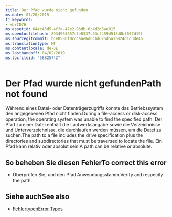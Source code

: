 ```yaml
---
title: Der Pfad wurde nicht gefunden
ms.date: 07/20/2015
f1_keywords:
- vbrID76
ms.assetid: 644c45d5-4ffa-47e2-96db-6c4d2d5ae815
ms.openlocfilehash: 8934963657c7e8337c33cf459d513d0bf007d19f
ms.sourcegitcommit: bce0586f0cccaae6d6cbd625d5a7b824d1d3de4b
ms.translationtype: MT
ms.contentlocale: de-DE
ms.lasthandoff: 04/02/2019
ms.locfileid: "58825742"
---
```

# <a name="path-not-found"></a><span data-ttu-id="169da-102">Der Pfad wurde nicht gefunden</span><span class="sxs-lookup"><span data-stu-id="169da-102">Path not found</span></span>
<span data-ttu-id="169da-103">Während eines Datei- oder Datenträgerzugriffs konnte das Betriebssystem den angegebenen Pfad nicht finden.</span><span class="sxs-lookup"><span data-stu-id="169da-103">During a file-access or disk-access operation, the operating system was unable to find the specified path.</span></span> <span data-ttu-id="169da-104">Der Pfad zu einer Datei enthält die Laufwerksangabe sowie die Verzeichnisse und Unterverzeichnisse, die durchlaufen werden müssen, um die Datei zu suchen.</span><span class="sxs-lookup"><span data-stu-id="169da-104">The path to a file includes the drive specification plus the directories and subdirectories that must be traversed to locate the file.</span></span> <span data-ttu-id="169da-105">Ein Pfad kann relativ oder absolut sein.</span><span class="sxs-lookup"><span data-stu-id="169da-105">A path can be relative or absolute.</span></span>  
  
## <a name="to-correct-this-error"></a><span data-ttu-id="169da-106">So beheben Sie diesen Fehler</span><span class="sxs-lookup"><span data-stu-id="169da-106">To correct this error</span></span>  
  
-   <span data-ttu-id="169da-107">Überprüfen Sie, und den Pfad Anwendungsstamm.</span><span class="sxs-lookup"><span data-stu-id="169da-107">Verify and respecify the path.</span></span>  
  
## <a name="see-also"></a><span data-ttu-id="169da-108">Siehe auch</span><span class="sxs-lookup"><span data-stu-id="169da-108">See also</span></span>

- [<span data-ttu-id="169da-109">Fehlertypen</span><span class="sxs-lookup"><span data-stu-id="169da-109">Error Types</span></span>](../../../visual-basic/programming-guide/language-features/error-types.md)
